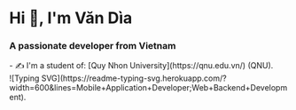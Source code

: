 <h1>Hi 👋, I'm Văn Dìa</h1>
<h3 >A passionate developer from Vietnam </h3>
- ✍ I'm a student of: [Quy Nhon University](https://qnu.edu.vn/) (QNU).
<br>
![Typing SVG](https://readme-typing-svg.herokuapp.com/?width=600&lines=Mobile+Application+Developer;Web+Backend+Development).
